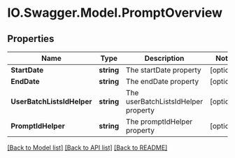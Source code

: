 # IO.Swagger.Model.PromptOverview
## Properties

Name | Type | Description | Notes
------------ | ------------- | ------------- | -------------
**StartDate** | **string** | The startDate property | [optional] 
**EndDate** | **string** | The endDate property | [optional] 
**UserBatchListsIdHelper** | **string** | The userBatchListsIdHelper property | [optional] 
**PromptIdHelper** | **string** | The promptIdHelper property | [optional] 

[[Back to Model list]](../README.md#documentation-for-models) [[Back to API list]](../README.md#documentation-for-api-endpoints) [[Back to README]](../README.md)

